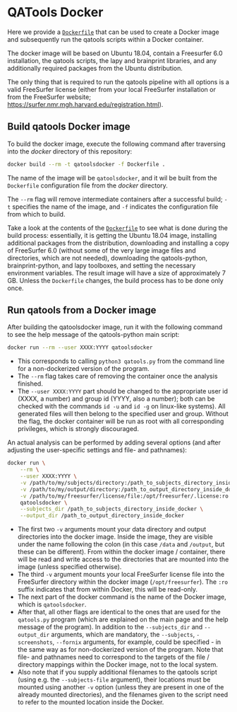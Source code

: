 # QATools Docker 

Here we provide a [`Dockerfile`](Dockerfile) that can be used to create a Docker image and subsequently run the qatools scripts within a Docker container.

The docker image will be based on Ubuntu 18.04, contain a Freesurfer 6.0 installation, the qatools scripts, the lapy and brainprint libraries, and any additionally required packages from the Ubuntu distribution. 

The only thing that is required to run the qatools pipeline with all options is a valid FreeSurfer license (either from your local FreeSurfer installation or from the FreeSurfer website; https://surfer.nmr.mgh.harvard.edu/registration.html). 

## Build qatools Docker image

To build the docker image, execute the following command after traversing into the *docker* directory of this repository: 

```bash
docker build --rm -t qatoolsdocker -f Dockerfile .
```

The name of the image will be `qatoolsdocker`, and it wil be built from the `Dockerfile` configuration file from the *docker* directory. 

The `--rm` flag will remove intermediate containers after a successful build; `-t` specifies the name of the image, and `-f` indicates the configuration file from which to build. 

Take a look at the contents of the [`Dockerfile`](Dockerfile) to see what is done during the build process: essentially, it is getting the Ubuntu 18.04 image, installing additional packages from the distribution, downloading and installing a copy of FreeSurfer 6.0 (without some of the very large image files and directories, which are not needed), downloading the qatools-python, brainprint-python, and lapy toolboxes, and setting the necessary environment variables. The result image will have a size of approximately 7 GB. Unless the `Dockerfile` changes, the build process has to be done only once.

## Run qatools from a Docker image

After building the qatoolsdocker image, run it with the following command to see the help message of the qatools-python main script:

```bash
docker run --rm --user XXXX:YYYY qatoolsdocker
```

* This corresponds to calling `python3 qatools.py` from the command line for a non-dockerized version of the program.
* The `--rm` flag takes care of removing the container once the analysis finished. 
* The `--user XXXX:YYYY` part should be changed to the appropriate user id (XXXX, a number) and group id (YYYY, also a number); both can be checked with the commands `id -u` and `id -g` on linux-like systems). All generated files will then belong to the specified user and group. Without the flag, the docker container will be run as root with all corresponding privileges, which is strongly discouraged.

An actual analysis can be performed by adding several options (and after adjusting the user-specific settings and file- and pathnames):

```bash
docker run \
    --rm \
    --user XXXX:YYYY \
    -v /path/to/my/subjects/directory:/path_to_subjects_directory_inside_docker \
    -v /path/to/my/output/directory:/path_to_output_directory_inside_docker \
    -v /path/to/my/freesurfer/license/file:/opt/freesurfer/.license:ro \
    qatoolsdocker \
    --subjects_dir /path_to_subjects_directory_inside_docker \
    --output_dir /path_to_output_directory_inside_docker
```

* The first two `-v` arguments mount your data directory and output directories into the docker image. Inside the image, they are visible under the name following the colon (in this case `/data` and `/output`, but these can be different). From within the docker image / container, there will be read and write access to the directories that are mounted into the image (unless specified otherwise).
* The third `-v` argument mounts your local FreeSurfer license file into the FreeSurfer directory within the docker image (`/opt/freesurfer`). The `:ro` suffix indicates that from within Docker, this will be read-only.
* The next part of the docker command is the name of the Docker image, which is `qatoolsdocker`. 
* After that, all other flags are identical to the ones that are used for the `qatools.py` program (which are explained on the main page and the help message of the program). In addition to the `--subjects_dir` and `--output_dir` arguments, which are mandatory, the `--subjects`, `-screenshots`, `--fornix` arguments, for example, could be specified - in the same way as for non-dockerized version of the program. Note that file- and pathnames need to correspond to the targets of the file / directory mappings within the Docker image, not to the local system. 
* Also note that if you supply additional filenames to the qatools script (using e.g. the `--subjects-file` argument), their locations must be mounted using another `-v` option (unless they are present in one of the already mounted directories), and the filenames given to the script need to refer to the mounted location inside the Docker.


